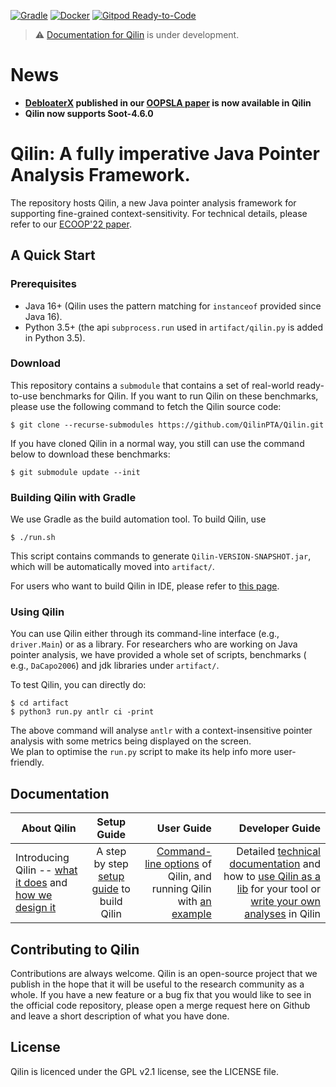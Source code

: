 [![Gradle](https://github.com/QilinPTA/Qilin/actions/workflows/gradle.yml/badge.svg?event=push)](https://github.com/QilinPTA/Qilin/actions/workflows/gradle.yml)
[![Docker](https://github.com/QilinPTA/Qilin/actions/workflows/docker-image.yml/badge.svg?event=push)](https://github.com/QilinPTA/Qilin/actions/workflows/docker-image.yml)
[![Gitpod Ready-to-Code](https://img.shields.io/badge/Gitpod-Ready--to--Code-blue?logo=gitpod)](https://gitpod.io/#https://github.com/QilinPTA/Qilin)

> :warning: [Documentation for Qilin](https://qilinpta.github.io/) is under development.

# News

* <b>[DebloaterX](https://github.com/DongjieHe/DebloaterX) published in
  our [OOPSLA paper](https://dongjiehe.github.io/mypaper/OOPSLA2023_DebloaterX_Preprint.pdf) is now available in
  Qilin</b>
* <b>Qilin now supports Soot-4.6.0</b>

# Qilin: A fully imperative Java Pointer Analysis Framework.

The repository hosts Qilin, a new Java pointer analysis framework for supporting fine-grained context-sensitivity. For
technical details, please refer to
our [ECOOP'22 paper](https://drops.dagstuhl.de/entities/document/10.4230/LIPIcs.ECOOP.2022.30).

## A Quick Start

### Prerequisites

* Java 16+ (Qilin uses the pattern matching for `instanceof` provided since Java 16).
* Python 3.5+ (the api `subprocess.run` used in `artifact/qilin.py` is added in Python 3.5).

### Download

This repository contains a `submodule` that contains a set of real-world ready-to-use benchmarks for Qilin.
If you want to run Qilin on these benchmarks, please use the following command to fetch the Qilin source code:

```
$ git clone --recurse-submodules https://github.com/QilinPTA/Qilin.git
```

If you have cloned Qilin in a normal way, you still can use the command below to download these benchmarks:

```
$ git submodule update --init
```

### Building Qilin with Gradle

We use Gradle as the build automation tool. To build Qilin, use

```
$ ./run.sh
```

This script contains commands to generate `Qilin-VERSION-SNAPSHOT.jar`, which will be automatically moved
into `artifact/`.

For users who want to build Qilin in IDE, please refer
to [this page](https://github.com/QilinPTA/Qilin/wiki/Set-up-the-Debugging-Environment-for-Qilin-in-IntelliJ-IDEA).

### Using Qilin

You can use Qilin either through its command-line interface (e.g., `driver.Main`) or as a library.
For researchers who are working on Java pointer analysis, we have provided a whole set of scripts, benchmarks (
e.g., `DaCapo2006`) and jdk libraries under `artifact/`.

To test Qilin, you can directly do:

```
$ cd artifact
$ python3 run.py antlr ci -print
```

The above command will analyse `antlr` with a context-insensitive pointer analysis with some metrics being displayed on
the screen.  
We plan to optimise the `run.py` script to make its help info more user-friendly.

## Documentation

| About Qilin                                                                                                                                                                   |                                                  Setup  Guide                                                   |                                                                                                                                                                                                               User Guide |                                                                                                                                                                                                                                                                                                  Developer Guide |
|-------------------------------------------------------------------------------------------------------------------------------------------------------------------------------|:---------------------------------------------------------------------------------------------------------------:|-------------------------------------------------------------------------------------------------------------------------------------------------------------------------------------------------------------------------:|-----------------------------------------------------------------------------------------------------------------------------------------------------------------------------------------------------------------------------------------------------------------------------------------------------------------:|
| Introducing Qilin -- [what it does](https://qilinpta.github.io/Qilin/#what-is-qilin) and [how we design it](https://github.com/QilinPTA/Qilin/wiki/Qilin-Design#qilin-design) | A step by step [setup guide](https://github.com/QilinPTA/Qilin/wiki/Setup-Guide#getting-started) to build Qilin | [Command-line options](https://github.com/QilinPTA/Qilin/wiki/Full-list-of-Qilin-options) of Qilin, and running Qilin with [an example](https://github.com/QilinPTA/Qilin/wiki/Analyse-a-Simple-Java-Program#an-example) | Detailed [technical documentation](https://qilinpta.github.io/Qilin/QilinCodeStructure.html) and how to [use Qilin as a lib](https://github.com/QilinPTA/Qilin/wiki/Qilin-as-a-lib) for your tool or [write your own analyses](https://github.com/QilinPTA/Qilin/wiki/Write-your-own-analysis-in-Qilin) in Qilin |

## Contributing to Qilin

Contributions are always welcome. Qilin is an open-source project that we publish in the hope that it will be useful to
the research community as a whole.
If you have a new feature or a bug fix that you would like to see in the official code repository, please open a merge
request here on Github and leave a short description of what you have done.

## License

Qilin is licenced under the GPL v2.1 license, see the LICENSE file.

